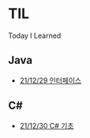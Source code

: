 # TIL
Today I Learned 
## Java
* [21/12/29 인터페이스](https://github.com/back-seung/TIL/blob/master/JAVA/%EC%9D%B8%ED%84%B0%ED%8E%98%EC%9D%B4%EC%8A%A4.md)
## C#
* [21/12/30 C# 기초](https://github.com/back-seung/TIL/blob/master/C%23/C%23_1230.md)
